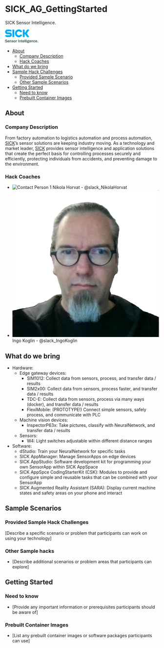 # SICK_AG_GettingStarted
SICK Sensor Intelligence.

![](pictures/SICK_SensorIntelligence.png)

- [About](#about)
    - [Company Description](#company_desc)
    - [Hack Coaches](#hack-coaches)
- [What do we bring](#what-we-provide)
- [Sample Hack Challenges](#sample-scenarios)
    - [Provided Sample Scenario](#provided-sample-hacks)
    - [Other Sample Scenarios](#other-sample-hacks)
- [Getting Started](#getting-started)
    - [Need to know](#need-to-know)
    - [Prebuilt Container Images](#prebuilt-container-images)


## About<a name="about"></a>

### Company Description<a name="company_desc"></a>

From factory automation to logistics automation and process automation, <a href="https://www.sick.com/de/en/">SICK</a>’s sensor solutions are keeping industry moving. As a technology and market leader, <a href="https://www.sick.com/de/en/">SICK</a> provides sensor intelligence and application solutions that create the perfect basis for controlling processes securely and efficiently, protecting individuals from accidents, and preventing damage to the environment.

### Hack Coaches<a name="hack-coaches"></a>

- ![Contact Person 1](pictures/person1.jpg) Nikola Horvat - @slack_NikolaHorvat
- ![Contact Person 2](pictures/20240202_myself_transp.png) Ingo Koglin - @slack_IngoKoglin

## What do we bring<a name="what-we-provide"></a>

- Hardware:
    - Edge gateway devices:
        - SIM1012: Collect data from sensors, process, and transfer data / results
        - SIM2x00: Collect data from sensors, process faster, and transfer data / results
        - TDC-E: Collect data from sensors, process via many ways (docker), and transfer data / results
        - FlexiMobile: (PROTOTYPE!) Connect simple sensors, safely process, and communicate with PLC
    - Machine vision devices:
        - InspectorP63x: Take pictures, classify with NeuralNetwork, and transfer data / results
    - Sensors:
        - W4: Light switches adjustable within different distance ranges
- Software:
    - dStudio: Train your NeuralNetwork for specific tasks
    - SICK AppManager: Manage SensorApps on edge devices
    - SICK AppStudio: Software development kit for programming your own SensorApp within SICK AppSpace
    - SICK AppSpce CodingStarterKit (CSK): Modules to provide and configure simple and reusable tasks that can be combined with your SensorApp
    - SICK Augmented Reality Assistant (SARA): Display current machine states and safety areas on your phone and interact

## Sample Scenarios<a name="sample-scenarios"></a>

### Provided Sample Hack Challenges<a name="provided-sample-hack"></a>

[Describe a specific scenario or problem that participants can work on using your technology]

### Other Sample hacks<a name="other-sample-hacks"></a>

- [Describe additional scenarios or problem areas that participants can explore]

## Getting Started<a name="getting-started"></a>

### Need to know<a name="need-to-know"></a>

- [Provide any important information or prerequisites participants should be aware of]

### Prebuilt Container Images<a name="prebuilt-container-images"></a>

- [List any prebuilt container images or software packages participants can use]
